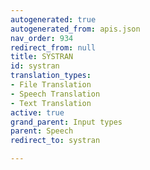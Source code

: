 ```yaml
---
autogenerated: true
autogenerated_from: apis.json
nav_order: 934
redirect_from: null
title: SYSTRAN
id: systran
translation_types:
- File Translation
- Speech Translation
- Text Translation
active: true
grand_parent: Input types
parent: Speech
redirect_to: systran

---
```


